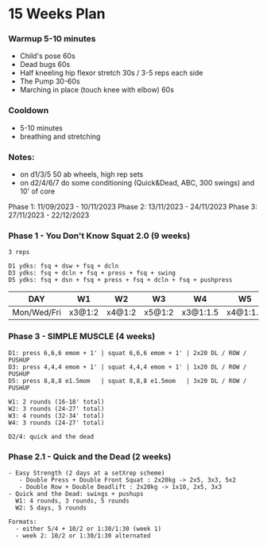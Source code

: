 
# 15 Weeks Plan

### Warmup 5-10 minutes

- Child's pose 60s
- Dead bugs 60s
- Half kneeling hip flexor stretch 30s / 3-5 reps each side
- The Pump 30-60s
- Marching in place (touch knee with elbow) 60s

### Cooldown
- 5-10 minutes
- breathing and stretching

### Notes:
- on d1/3/5 50 ab wheels, high rep sets
- on d2/4/6/7 do some conditioning (Quick&Dead, ABC, 300 swings) and 10' of core

Phase 1: 11/09/2023 - 10/11/2023
Phase 2: 13/11/2023 - 24/11/2023
Phase 3: 27/11/2023 - 22/12/2023

### Phase 1 - You Don't Know Squat 2.0 (9 weeks)
```
3 reps

D1 ydks: fsq + dsw + fsq + dcln
D3 ydks: fsq + dcln + fsq + press + fsq + swing
D5 ydks: fsq + dsn + fsq + press + fsq + dcln + fsq + pushpress
```

DAY | W1 | W2 | W3 | W4 | W5 | W6 | W7 | W8 | W9
--- | --- | --- | --- | --- | --- | --- | --- | --- | --- 
Mon/Wed/Fri | x3@1:2 | x4@1:2 | x5@1:2 | x3@1:1.5 | x4@1:1.5 | x5@1:1.5 | x3@1:1 | x4@1:1 | x5@1:1


### Phase 3 - SIMPLE MUSCLE (4 weeks)
```
D1: press 6,6,6 emom + 1' | squat 6,6,6 emom + 1' | 2x20 DL / ROW / PUSHUP
D3: press 4,4,4 emom + 1' | squat 4,4,4 emom + 1' | 1x20 DL / ROW / PUSHUP
D5: press 8,8,8 e1.5mom   | squat 8,8,8 e1.5mom   | 3x20 DL / ROW / PUSHUP

W1: 2 rounds (16-18' total)
W2: 3 rounds (24-27' total)
W3: 4 rounds (32-34' total)
W4: 3 rounds (24-27' total)

D2/4: quick and the dead
```

### Phase 2.1 - Quick and the Dead (2 weeks)
```
- Easy Strength (2 days at a setXrep scheme)
   - Double Press + Double Front Squat : 2x20kg -> 2x5, 3x3, 5x2
   - Double Row + Double Deadlift : 2x20kg -> 1x10, 2x5, 3x3
- Quick and the Dead: swings + pushups
  W1: 4 rounds, 3 rounds, 5 rounds
  W2: 5 days, 5 rounds

Formats:
  - either 5/4 + 10/2 or 1:30/1:30 (week 1)
  - week 2: 10/2 or 1:30/1:30 alternated
```


